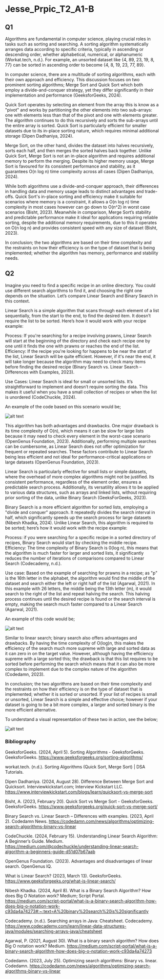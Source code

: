 # Jesse_Prpic_T2_A1-B

## Q1

Algorithms are fundamental in computer science, playing crucial roles in tasks such as sorting and searching. A sorting algorithm systematically arranges data according to specific criteria, typically in ascending or descending order, whether alphabetical, numerical, or alphanumeric (Workat.tech, n.d.). For example, an unsorted dataset like {4, 89, 23, 19, 8, 77} can be sorted in ascending order to become {4, 8, 19, 23, 77, 89}.

In computer science, there are a multitude of sorting algorithms, each with their own approach and efficiency. This discussion focuses on two prominent sorting algorithms; Merge Sort and Quick Sort which both employ a divide-and-conquer strategy, yet they differ significantly in their implementation and performance (GeeksforGeeks, 2024).

Quick Sort operates by selecting an element from the array this is know as a "pivot" and works by partitioning the other elements into two sub-arrays: one with elements less than that of the pivot and one with elements greater. The algorithm continues to do this recursively and sorts the sub-arrays until the entire array is sorted. Quick Sort is particularly efficient for smaller datasets due to its in-place sorting nature, which requires minimal additional storage (Dipen Dadhaniya, 2024).

Merge Sort, on the other hand, divides the dataset into halves recursively, sorts each half, and then merges the sorted halves back together. Unlike Quick Sort, Merge Sort is not an in-place algorithm and requires additional memory to perform the merging. Despite its higher memory usage, Merge Sort is favoured for its consistent performance and stability, as it guarantees O(n log n) time complexity across all cases (Dipen Dadhaniya, 2024).

While both algorithms use a divide-and-conquer approach, their differences in handling data and memory usage leads to distinct advantages and trade-offs. Quick Sort's in-place sorting and efficiency make it suitable for scenarios where memory is a constraint, it allows a O(n log n) time complexity in most cases however can go down to O(n^2) in worst case scenarios (Bisht, 2023). Meanwhile in comparison, Merge Sort’s stability and predictable performance make it ideal for applications requiring reliable sorting, despite the additional memory requirements, due to this it operates on O(n log n) and provides consistent speed with any size of dataset (Bisht, 2023).

In conclusion; the two algorithms are based on their time complexity and the restraints on how their efficiency is on the type of dataset that is being implemented; whether the algorithm has memory, performance and stability needs.

## Q2

Imagine you need to find a specific recipe in an online directory. You could use different search algorithms to find it, and choosing the right one depends on the situation. Let’s compare Linear Search and Binary Search in this context.

Linear Search is a simple algorithm that scans through each element of a list sequentially, from the start to the end, to find the desired item. It doesn’t require the list to be sorted. Here’s how it would work with your recipe example:

Process: If you're searching for a recipe involving prawns, Linear Search will start at the beginning of the directory and check each recipe one by one until it finds the one with prawns or reaches the end of the list.
Efficiency: If the recipe you're looking for happens to be near the start of the list, Linear Search will be quite efficient. However, if it's near the end, it will take longer because the algorithm may need to check many items before finding the desired recipe (Binary Search vs. Linear Search – Differences with Examples, 2023).

Use Cases: Linear Search is ideal for small or unsorted lists. It’s straightforward to implement and doesn’t require sorting the data. This makes it useful when you have a small collection of recipes or when the list is unordered (CodeChuckle, 2024).

An example of the code based on this scenario would be;

![alt text](Images/linear_recipe.png)

This algorithm has both advantages and drawbacks. One major drawback is its time complexity of O(n), which means it can be slow for large lists because it may need to check every element in the worst-case scenario (OpenGenus Foundation, 2023). Additionally, performing multiple searches can be cumbersome, as Linear Search does not offer optimization for frequent or repeated searches. These factors contribute to Linear Search being less efficient and not ideal for performance-critical applications or large datasets (OpenGenus Foundation, 2023).

Linear Search is particularly effective for small lists or simple datasets, where the overhead of more complex algorithms might not be justified. Its consistent performance, regardless of the element order, ensures a predictable search process. Additionally, its versatility allows it to be applied to various data structures, such as arrays and linked lists, without requiring prior sorting of the data, unlike Binary Search (GeeksForGeeks, 2023).

Binary Search is a more efficient algorithm for sorted lists, employing a "divide and conquer" approach. It repeatedly divides the search interval in half, which significantly speeds up the search process for large datasets (Nibesh Khadka, 2024).
Unlike Linear Search, this algorithm is required to be sorted; here’s how it would work with the recipe example:

Process: if you were searching for a specific recipe in a sorted directory of recipes, Binary Search would start by checking the middle recipe.
Efficiency: The time complexity of Binary Search is 0(log n), this means that the algorithm is much faster for larger and sorted lists, it significantly reduces the number of iterations of comparisons compared to Linear Search (Codecademy, n.d.).

Use case: Based on the example of searching for prawns in a recipe; as "p" is the 16th letter in the alphabet, the algorithm would find the middle of the dataset and search either the left or right half of the list (Agarwal, 2021). In this example with 26 letters, the middle being the 13th letter (m), it would search to the right of the list and repeat halving the search. This halving process continues until the desired recipe is found or the search interval is empty, making the search much faster compared to a Linear Search (Agarwal, 2021).

An example of this code would be;

![alt text](Images/binary_recipe.png)

Similar to linear search; binary search also offers advantages and drawbacks. By having the time complexity of O(log)n, this makes the efficiency of the search much more supreme with large and sorted data as it can zero in on the target value. However, although having the efficiency supreme with a large sorted this; the drawback is that this list requires to be sorted before performing the search which means that it can also be more complex to implement due to the complex nature of the algorithm (Codedamn, 2023).

In conclusion; the two algorithms are based on their time complexity and the restraints on how their efficiency is on the type of dataset that is implemented; whether it is sorted or unsorted.
If your list of recipes is small or unsorted, Linear Search is a simple and effective choice; however if your dataset is going to be a bit more complex, a larger and sorted binary is the more efficient alternative.

To understand a visual representation of these two in action, see the below;


![alt text](Images/binary_vs_linear.jpg)

### Bibliography

GeeksforGeeks. (2024, April 5). Sorting Algorithms - GeeksforGeeks. GeeksforGeeks. https://www.geeksforgeeks.org/sorting-algorithms/

workat.tech. (n.d.). Sorting Algorithms (Quick Sort, Merge Sort) | DSA Tutorials.

Dipen Dadhaniya. (2024, August 28). Difference Between Merge Sort and Quicksort. Interviewkickstart.com; Interview Kickstart LLC. https://www.interviewkickstart.com/blogs/learn/quicksort-vs-merge-sort

Bisht, A. (2023, February 20). Quick Sort vs Merge Sort - GeeksforGeeks. GeeksforGeeks. https://www.geeksforgeeks.org/quick-sort-vs-merge-sort/

Binary Search vs. Linear Search – Differences with examples. (2023, April 2). Codedamn News. https://codedamn.com/news/algorithms/optimizing-search-algorithms-binary-vs-linear

CodeChuckle. (2024, February 15). Understanding Linear Search Algorithm: A Beginner’s Guide. Medium. https://medium.com/@codechuckle/understanding-linear-search-algorithm-a-beginners-guide-d51d07b67aab

OpenGenus Foundation. (2023). Advantages and disadvantages of linear search. OpenGenus IQ.

What is Linear Search? (2023, March 13). GeeksforGeeks. https://www.geeksforgeeks.org/what-is-linear-search/

Nibesh Khadka. (2024, April 8). What is a Binary Search Algorithm? How does Big O Notation work? Medium; Script Portal. https://medium.com/script-portal/what-is-a-binary-search-algorithm-how-does-big-o-notation-work-c93da4a74273#:~:text=A%20binary%20search%20is%20significantly

Codecademy. (n.d.). Searching arrays in Java: Cheatsheet. Codecademy. https://www.codecademy.com/learn/linear-data-structures-java/modules/searching-arrays-java/cheatsheet

Agarwal, P. (2021, August 30). What is a binary search algorithm? How does Big O notation work? Medium. https://medium.com/script-portal/what-is-a-binary-search-algorithm-how-does-big-o-notation-work-c93da4a74273

Codedamn. (2023, July 25). Optimizing search algorithms: Binary vs. linear. Codedamn. https://codedamn.com/news/algorithms/optimizing-search-algorithms-binary-vs-linear